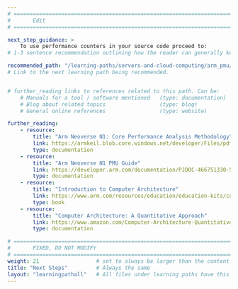 ```yaml
---
# ================================================================================
#       Edit
# ================================================================================

next_step_guidance: >
    To use performance counters in your source code proceed to:
# 1-3 sentence recommendation outlining how the reader can generally keep learning about these topics, and a specific explanation of why the next step is being recommended.

recommended_path: "/learning-paths/servers-and-cloud-computing/arm_pmu/" 
# Link to the next learning path being recommended.


# further_reading links to references related to this path. Can be:
    # Manuals for a tool / software mentioned   (type: documentation)
    # Blog about related topics                 (type: blog)
    # General online references                 (type: website) 

further_reading:
    - resource:
        title: "Arm Neoverse N1: Core Performance Analysis Methodology"
        link: https://armkeil.blob.core.windows.net/developer/Files/pdf/white-paper/neoverse-n1-core-performance-v2.pdf
        type: documentation
    - resource:
        title: "Arm Neoverse N1 PMU Guide"
        link: https://developer.arm.com/documentation/PJDOC-466751330-547673/r4p1/ 
        type: documentation
    - resource:
        title: "Introduction to Computer Architecture"
        link: https://www.arm.com/resources/education/education-kits/computer-architecture 
        type: book
    - resource:
        title: "Computer Architecture: A Quantitative Approach"
        link: https://www.amazon.com/Computer-Architecture-Quantitative-John-Hennessy/dp/012383872X
        type: documentation

# ================================================================================
#       FIXED, DO NOT MODIFY
# ================================================================================
weight: 21                  # set to always be larger than the content in this path, and one more than 'review'
title: "Next Steps"         # Always the same
layout: "learningpathall"   # All files under learning paths have this same wrapper
---
```

